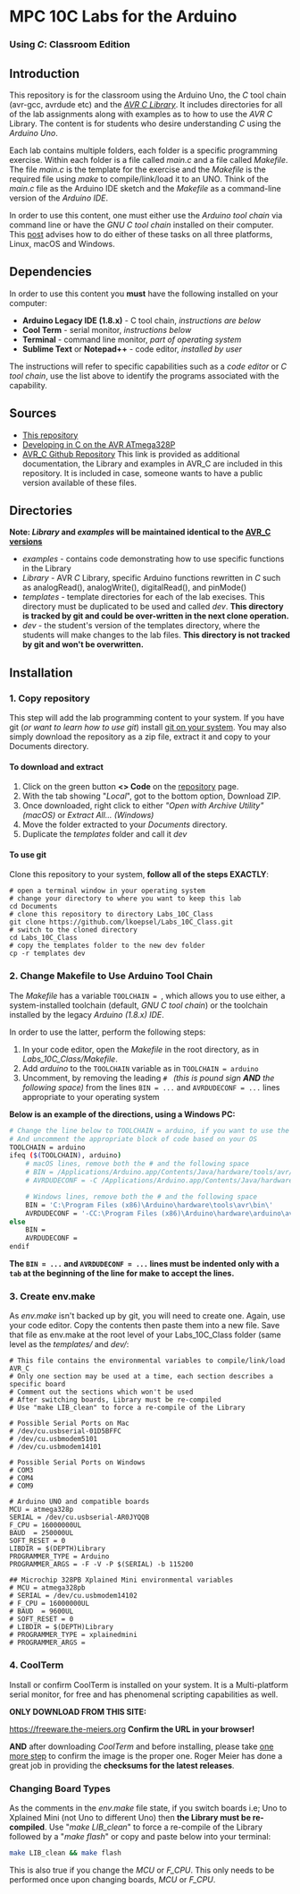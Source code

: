 # MPC 10C Labs for the Arduino 
### Using *C*: Classroom Edition

## Introduction
This repository is for the classroom using the Arduino Uno, the *C* tool chain (avr-gcc, avrdude etc) and the [*AVR C Library*](https://github.com/lkoepsel/AVR_C). It includes directories for all of the lab assignments along with examples as to how to use the *AVR C* Library. The content is for students who desire understanding *C* using the *Arduino Uno*.

Each lab contains multiple folders, each folder is a specific programming exercise. Within each folder is a file called *main.c* and a file called *Makefile*. The file *main.c* is the template for the exercise and the *Makefile* is the required file using *make* to compile/link/load it to an UNO. Think of the *main.c* file as the Arduino IDE sketch and the *Makefile* as a command-line version of the *Arduino IDE*.

In order to use this content, one must either use the *Arduino tool chain* via command line or have the *GNU C tool chain* installed on their computer. This [post](https://wellys.com/posts/avr_c_setup/) advises how to do either of these tasks on all three platforms, Linux, macOS and Windows. 

## Dependencies
In order to use this content you **must** have the following installed on your computer:

* **Arduino Legacy IDE (1.8.x)** - C tool chain, *instructions are below*
* **Cool Term** - serial monitor, *instructions below*
* **Terminal** - command line monitor, *part of operating system*
* **Sublime Text** or **Notepad++** - code editor, *installed by user*

The instructions will refer to specific capabilities such as a *code editor* or *C tool chain*, use the list above to identify the programs associated with the capability.

## Sources
* [This repository](https://github.com/lkoepsel/Labs_10C_Class)
* [Developing in C on the AVR ATmega328P](https://www.wellys.com/posts/courses_avr_c/)
* [AVR_C Github Repository](https://github.com/lkoepsel/AVR_C) This link is provided as additional documentation, the Library and examples in AVR_C are included in this repository. It is included in case, someone wants to have a public version available of these files.

## Directories
**Note: *Library* and *examples* will be maintained identical to the [AVR_C versions](https://github.com/lkoepsel/AVR_C)**

* *examples* - contains code demonstrating how to use specific functions in the Library
* *Library* - AVR *C* Library, specific Arduino functions rewritten in *C* such as analogRead(), analogWrite(), digitalRead(), and pinMode()
* *templates* - template directories for each of the lab execises. This directory must be duplicated to be used and called *dev*. **This directory is tracked by git and could be over-written in the next clone operation.**
* *dev* - the student's version of the templates directory, where the students will make changes to the lab files. **This directory is not tracked by git and won't be overwritten.**

## Installation
### 1. Copy repository
This step will add the lab programming content to your system. If you have git (*or want to learn how to use git*) install [git on your system](/posts/avr_c_git/). You may also simply download the repository as a zip file, extract it and copy to your Documents directory.

#### To download and extract
1. Click on the green button **<> Code** on the [repository](https://github.com/lkoepsel/Labs_10C_Class) page.
1. With the tab showing "*Local*", got to the bottom option, Download ZIP.
1. Once downloaded, right click to either *"Open with Archive Utility" (macOS)* or *Extract All... (Windows)*
1. Move the folder extracted to your *Documents* directory.
1. Duplicate the *templates* folder and call it *dev*

#### To use git
Clone this repository to your system, **follow all of the steps EXACTLY**:

```
# open a terminal window in your operating system
# change your directory to where you want to keep this lab
cd Documents
# clone this repository to directory Labs_10C_Class
git clone https://github.com/lkoepsel/Labs_10C_Class.git
# switch to the cloned directory
cd Labs_10C_Class
# copy the templates folder to the new dev folder
cp -r templates dev
```
### 2. Change Makefile to Use Arduino Tool Chain
The *Makefile* has a variable `TOOLCHAIN = `, which allows you to use either, a system-installed toolchain (default, *GNU C tool chain*) or the toolchain installed by the legacy *Arduino (1.8.x) IDE*. 

In order to use the latter, perform the following steps:
1. In your code editor, open the *Makefile* in the root directory, as in *Labs_10C_Class/Makefile*.
1. Add *arduino* to the `TOOLCHAIN` variable as in `TOOLCHAIN = arduino`
1. Uncomment, by removing the leading `# ` *(this is pound sign **AND** the following space)* from the lines `BIN = ...` and `AVRDUDECONF = ...` lines appropriate to your operating system

**Below is an example of the directions, using a Windows PC:**
```bash
# Change the line below to TOOLCHAIN = arduino, if you want to use the Arduino IDE tools
# And uncomment the appropriate block of code based on your OS
TOOLCHAIN = arduino
ifeq ($(TOOLCHAIN), arduino)
	# macOS lines, remove both the # and the following space
	# BIN = /Applications/Arduino.app/Contents/Java/hardware/tools/avr/bin/
	# AVRDUDECONF = -C /Applications/Arduino.app/Contents/Java/hardware/arduino/avr/bootloaders/gemma/avrdude.conf

	# Windows lines, remove both the # and the following space
	BIN = 'C:\Program Files (x86)\Arduino\hardware\tools\avr\bin\'
	AVRDUDECONF = '-CC:\Program Files (x86)\Arduino\hardware\arduino\avr\bootloaders\gemma\avrdude.conf'	
else
	BIN =
	AVRDUDECONF = 
endif
```
**The `BIN = ...` and `AVRDUDECONF = ...` lines must be indented only with a `tab` at the beginning of the line for make to accept the lines.**

### 3. Create env.make
As *env.make* isn't backed up by git, you will need to create one. Again, use your code editor. Copy the contents then paste them into a new file. Save that file as env.make at the root level of your Labs_10C_Class folder (same level as the *templates/* and *dev/*:
```make
# This file contains the environmental variables to compile/link/load AVR_C
# Only one section may be used at a time, each section describes a specific board
# Comment out the sections which won't be used
# After switching boards, Library must be re-compiled
# Use "make LIB_clean" to force a re-compile of the Library

# Possible Serial Ports on Mac
# /dev/cu.usbserial-01D5BFFC
# /dev/cu.usbmodem5101
# /dev/cu.usbmodem14101

# Possible Serial Ports on Windows
# COM3
# COM4
# COM9

# Arduino UNO and compatible boards
MCU = atmega328p
SERIAL = /dev/cu.usbserial-AR0JYQQB
F_CPU = 16000000UL
BAUD  = 250000UL
SOFT_RESET = 0
LIBDIR = $(DEPTH)Library
PROGRAMMER_TYPE = Arduino
PROGRAMMER_ARGS = -F -V -P $(SERIAL) -b 115200

## Microchip 328PB Xplained Mini environmental variables
# MCU = atmega328pb
# SERIAL = /dev/cu.usbmodem14102
# F_CPU = 16000000UL
# BAUD  = 9600UL
# SOFT_RESET = 0
# LIBDIR = $(DEPTH)Library
# PROGRAMMER_TYPE = xplainedmini
# PROGRAMMER_ARGS = 
```
### 4. CoolTerm
Install or confirm CoolTerm is installed on your system. It is a Multi-platform serial monitor, for free and has phenomenal scripting capabilities as well.

**ONLY DOWNLOAD FROM THIS SITE:**

https://freeware.the-meiers.org      **Confirm the URL in your browser!**

**AND** after downloading *CoolTerm* and before installing, please take [one more step](/posts/serial_applications/#install) to confirm the image is the proper one. Roger Meier has done a great job in providing the **checksums for the latest releases**. 

### Changing Board Types
As the comments in the *env.make* file state, if you switch boards i.e; Uno to Xplained Mini (not Uno to different Uno) then **the Library must be re-compiled**.
Use "*make LIB_clean*" to force a re-compile of the Library followed by a "*make flash*" or copy and paste below into your terminal:
```bash
make LIB_clean && make flash
```
This is also true if you change the *MCU* or *F_CPU*. This only needs to be performed once upon changing boards, *MCU* or *F_CPU*. 
